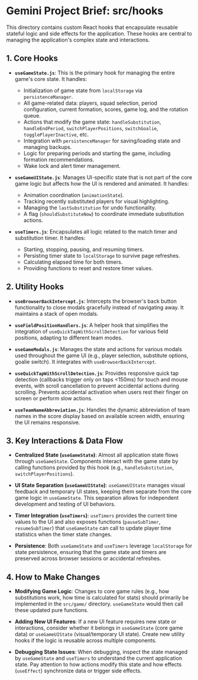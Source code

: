 # Gemini Project Brief: src/hooks

This directory contains custom React hooks that encapsulate reusable stateful logic and side effects for the application. These hooks are central to managing the application's complex state and interactions.

## 1. Core Hooks

- **`useGameState.js`**: This is the primary hook for managing the entire game's core state. It handles:
  - Initialization of game state from `localStorage` via `persistenceManager`.
  - All game-related data: players, squad selection, period configuration, current formation, scores, game log, and the rotation queue.
  - Actions that modify the game state: `handleSubstitution`, `handleEndPeriod`, `switchPlayerPositions`, `switchGoalie`, `togglePlayerInactive`, etc.
  - Integration with `persistenceManager` for saving/loading state and managing backups.
  - Logic for preparing periods and starting the game, including formation recommendations.
  - Wake lock and alert timer management.

- **`useGameUIState.js`**: Manages UI-specific state that is not part of the core game logic but affects how the UI is rendered and animated. It handles:
  - Animation coordination (`animationState`).
  - Tracking recently substituted players for visual highlighting.
  - Managing the `lastSubstitution` for undo functionality.
  - A flag (`shouldSubstituteNow`) to coordinate immediate substitution actions.

- **`useTimers.js`**: Encapsulates all logic related to the match timer and substitution timer. It handles:
  - Starting, stopping, pausing, and resuming timers.
  - Persisting timer state to `localStorage` to survive page refreshes.
  - Calculating elapsed time for both timers.
  - Providing functions to reset and restore timer values.

## 2. Utility Hooks

- **`useBrowserBackIntercept.js`**: Intercepts the browser's back button functionality to close modals gracefully instead of navigating away. It maintains a stack of open modals.

- **`useFieldPositionHandlers.js`**: A helper hook that simplifies the integration of `useQuickTapWithScrollDetection` for various field positions, adapting to different team modes.

- **`useGameModals.js`**: Manages the state and actions for various modals used throughout the game UI (e.g., player selection, substitute options, goalie switch). It integrates with `useBrowserBackIntercept`.

- **`useQuickTapWithScrollDetection.js`**: Provides responsive quick tap detection (callbacks trigger only on taps <150ms) for touch and mouse events, with scroll cancellation to prevent accidental actions during scrolling. Prevents accidental activation when users rest their finger on screen or perform slow actions.

- **`useTeamNameAbbreviation.js`**: Handles the dynamic abbreviation of team names in the score display based on available screen width, ensuring the UI remains responsive.

## 3. Key Interactions & Data Flow

- **Centralized State (`useGameState`)**: Almost all application state flows through `useGameState`. Components interact with the game state by calling functions provided by this hook (e.g., `handleSubstitution`, `switchPlayerPositions`).

- **UI State Separation (`useGameUIState`)**: `useGameUIState` manages visual feedback and temporary UI states, keeping them separate from the core game logic in `useGameState`. This separation allows for independent development and testing of UI behaviors.

- **Timer Integration (`useTimers`)**: `useTimers` provides the current time values to the UI and also exposes functions (`pauseSubTimer`, `resumeSubTimer`) that `useGameState` can call to update player time statistics when the timer state changes.

- **Persistence**: Both `useGameState` and `useTimers` leverage `localStorage` for state persistence, ensuring that the game state and timers are preserved across browser sessions or accidental refreshes.

## 4. How to Make Changes

- **Modifying Game Logic**: Changes to core game rules (e.g., how substitutions work, how time is calculated for stats) should primarily be implemented in the `src/game/` directory. `useGameState` would then call these updated pure functions.

- **Adding New UI Features**: If a new UI feature requires new state or interactions, consider whether it belongs in `useGameState` (core game data) or `useGameUIState` (visual/temporary UI state). Create new utility hooks if the logic is reusable across multiple components.

- **Debugging State Issues**: When debugging, inspect the state managed by `useGameState` and `useTimers` to understand the current application state. Pay attention to how actions modify this state and how effects (`useEffect`) synchronize data or trigger side effects.